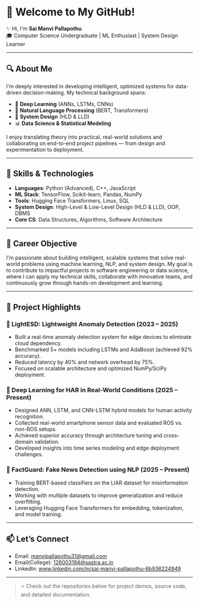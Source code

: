 # 👋 Welcome to My GitHub!

✨ Hi, I'm **Sai Manvi Pallapothu**  
🎓 Computer Science Undergraduate | ML Enthusiast | System Design Learner
  
---

## 🔍 About Me

I'm deeply interested in developing intelligent, optimized systems for data-driven decision-making. My technical background spans:

- 🤖 **Deep Learning** (ANNs, LSTMs, CNNs)
- 🧠 **Natural Language Processing** (BERT, Transformers)
- 🧩 **System Design** (HLD & LLD)
- 📊 **Data Science & Statistical Modeling**

I enjoy translating theory into practical, real-world solutions and collaborating on end-to-end project pipelines — from design and experimentation to deployment.

---

## 🔧 Skills & Technologies

- **Languages**: Python (Advanced), C++, JavaScript  
- **ML Stack**: TensorFlow, Scikit-learn, Pandas, NumPy  
- **Tools**: Hugging Face Transformers, Linux, SQL  
- **System Design**: High-Level & Low-Level Design (HLD & LLD), OOP, DBMS  
- **Core CS**: Data Structures, Algorithms, Software Architecture

---

## 🌱 Career Objective

I'm passionate about building intelligent, scalable systems that solve real-world problems using machine learning, NLP, and system design. My goal is to contribute to impactful projects in software engineering or data science, where I can apply my technical skills, collaborate with innovative teams, and continuously grow through hands-on development and learning.

---

## 💼 Project Highlights

### 🔎 LightESD: Lightweight Anomaly Detection (2023 – 2025)
- Built a real-time anomaly detection system for edge devices to eliminate cloud dependency.
- Benchmarked 5+ models including LSTMs and AdaBoost (achieved 92% accuracy).
- Reduced latency by 40% and network overhead by 75%.
- Focused on scalable architecture and optimized NumPy/SciPy deployment.

### 📱 Deep Learning for HAR in Real-World Conditions (2025 – Present)
- Designed ANN, LSTM, and CNN-LSTM hybrid models for human activity recognition.
- Collected real-world smartphone sensor data and evaluated ROS vs. non-ROS setups.
- Achieved superior accuracy through architecture tuning and cross-domain validation.
- Developed insights into time series modeling and edge deployment challenges.

### 📰 FactGuard: Fake News Detection using NLP (2025 – Present)
- Training BERT-based classifiers on the LIAR dataset for misinformation detection.
- Working with multiple datasets to improve generalization and reduce overfitting.
- Leveraging Hugging Face Transformers for embedding, tokenization, and model training.

---

## 📫 Let’s Connect

-  Email: manvipallapothu31@gmail.com
-  Email(College): 126003194@sastra.ac.in
-  LinkedIn: www.linkedin.com/in/sai-manvi-pallapothu-6b936224949

---

> ⭐ Check out the repositories below for project demos, source code, and detailed documentation.

<!---
manvi10/manvi10 is a ✨ special ✨ repository because its `README.md` (this file) appears on your GitHub profile.
You can click the Preview link to take a look at your changes.
--->
